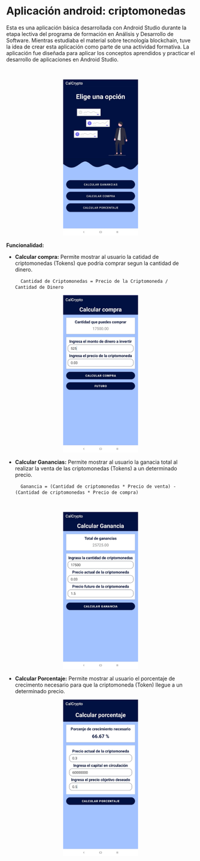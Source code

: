 <h1>Aplicación android: criptomonedas</h1>

Esta es una aplicación básica desarrollada con Android Studio durante la etapa lectiva del programa de formación en Análisis y Desarrollo de Software. Mientras estudiaba el material sobre tecnología blockchain, tuve la idea de crear esta aplicación como parte de una actividad formativa. La aplicación fue diseñada para aplicar los conceptos aprendidos y practicar el desarrollo de aplicaciones en Android Studio.

<br>

<p align="center">
  <img src="screenshots/Inicio.jpeg" alt="Interfaz de inicio" width="200">
</p>

**Funcionalidad:**
- **Calcular compra:** Permite mostrar al usuario la catidad de criptomonedas (Tokens) que podria comprar segun la cantidad de dinero. 


        Cantidad de Criptomonedas = Precio de la Criptomoneda / Cantidad de Dinero
  
<p align="center">
  <img src="screenshots/c_compra.jpeg" alt="Interfaz" width="200">
</p>

- **Calcular Ganancias:** Permite mostrar al usuario la ganacia total al realizar la venta de las criptomonedas (Tokens) a un determinado precio. 


        Ganancia = (Cantidad de criptomonedas * Precio de venta) - (Cantidad de criptomonedas * Precio de compra)
  
​<p align="center">
  <img src="screenshots/c_ganancia.jpeg" alt="Interfaz" width="200">
</p>

- **Calcular Porcentaje:** Permite mostrar al usuario el porcentaje de crecimento necesario para que la criptomoneda (Token) llegue a un determinado precio.

<p align="center">
  <img src="screenshots/c_porcentaje.jpeg" alt="Interfaz" width="200">
</p>
